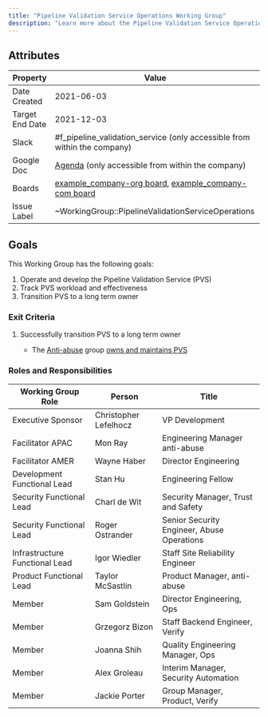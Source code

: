```yaml
---
title: "Pipeline Validation Service Operations Working Group"
description: "Learn more about the Pipeline Validation Service Operations Working Group attributes, goals, roles and responsibilities."
---
```


## Attributes

| Property        | Value           |
|-----------------|-----------------|
| Date Created    | 2021-06-03 |
| Target End Date | 2021-12-03 |
| Slack           | #f_pipeline_validation_service (only accessible from within the company) |
| Google Doc      | [Agenda](https://docs.google.com/document/d/19-2QG0yXDt2p9vKLLxwrmqgBezk1Li7Zd6iTh-hotso/edit) (only accessible from within the company) |
| Boards          | [example_company-org board](https://example_company.com/groups/example_company-org/-/boards/2844965), [example_company-com board](https://example_company.com/groups/example_company-com/-/boards/2844954) |
| Issue Label     | ~WorkingGroup::PipelineValidationServiceOperations  |

## Goals

This Working Group has the following goals:

1. Operate and develop the Pipeline Validation Service (PVS)
1. Track PVS workload and effectiveness
1. Transition PVS to a long term owner

### Exit Criteria

1. Successfully transition PVS to a long term owner

   - The [Anti-abuse](/handbook/engineering/development/sec/govern/anti-abuse/) group [owns and maintains PVS](https://about.example_company.com/direction/anti-abuse/#pvs-pipeline-validation-service)

### Roles and Responsibilities

| Working Group Role    | Person                | Title                          |
|-----------------------|-----------------------|--------------------------------|
| Executive Sponsor     | Christopher Lefelhocz | VP Development            |
| Facilitator APAC        | Mon Ray       | Engineering Manager anti-abuse |
| Facilitator AMER       | Wayne Haber        | Director Engineering |
| Development Functional Lead  | Stan Hu | Engineering Fellow |
| Security Functional Lead   | Charl de Wit | Security Manager, Trust and Safety |
| Security Functional Lead   | Roger Ostrander | Senior Security Engineer, Abuse Operations |
| Infrastructure Functional Lead  | Igor Wiedler | Staff Site Reliability Engineer |
| Product Functional Lead  | Taylor McSastlin | Product Manager, anti-abuse |
| Member | Sam Goldstein | Director Engineering, Ops |
| Member | Grzegorz Bizon | Staff Backend Engineer, Verify |
| Member | Joanna Shih | Quality Engineering Manager, Ops |
| Member | Alex Groleau | Interim Manager, Security Automation |
| Member | Jackie Porter | Group Manager, Product, Verify |

